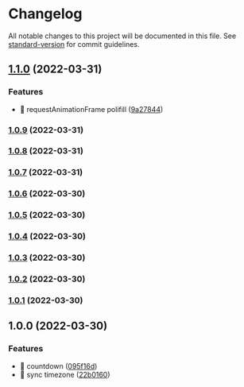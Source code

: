 # Changelog

All notable changes to this project will be documented in this file. See [standard-version](https://github.com/conventional-changelog/standard-version) for commit guidelines.

## [1.1.0](https://github.com/SmilingXinyi/countdown/compare/v1.0.9...v1.1.0) (2022-03-31)


### Features

* 🎸 requestAnimationFrame polifill ([9a27844](https://github.com/SmilingXinyi/countdown/commit/9a27844b071f97c9b0fc1197454223cc06172fae))

### [1.0.9](https://github.com/SmilingXinyi/countdown/compare/v1.0.8...v1.0.9) (2022-03-31)

### [1.0.8](https://github.com/SmilingXinyi/countdown/compare/v1.0.7...v1.0.8) (2022-03-31)

### [1.0.7](https://github.com/SmilingXinyi/countdown/compare/v1.0.6...v1.0.7) (2022-03-31)

### [1.0.6](https://github.com/SmilingXinyi/countdown/compare/v1.0.5...v1.0.6) (2022-03-30)

### [1.0.5](https://github.com/SmilingXinyi/countdown/compare/v1.0.4...v1.0.5) (2022-03-30)

### [1.0.4](https://github.com/SmilingXinyi/countdown/compare/v1.0.3...v1.0.4) (2022-03-30)

### [1.0.3](https://github.com/SmilingXinyi/countdown/compare/v1.0.2...v1.0.3) (2022-03-30)

### [1.0.2](https://github.com/SmilingXinyi/countdown/compare/v1.0.1...v1.0.2) (2022-03-30)

### [1.0.1](https://github.com/SmilingXinyi/countdown/compare/v1.0.0...v1.0.1) (2022-03-30)

## 1.0.0 (2022-03-30)


### Features

* 🎸 countdown ([095f16d](https://github.com/SmilingXinyi/countdown/commit/095f16d6e1df22fa5439d6d12a17c6b7dbaab8c8))
* 🎸 sync timezone ([22b0160](https://github.com/SmilingXinyi/countdown/commit/22b01600b0e85bf4600bb27944b6a3fd26f4ce84))

